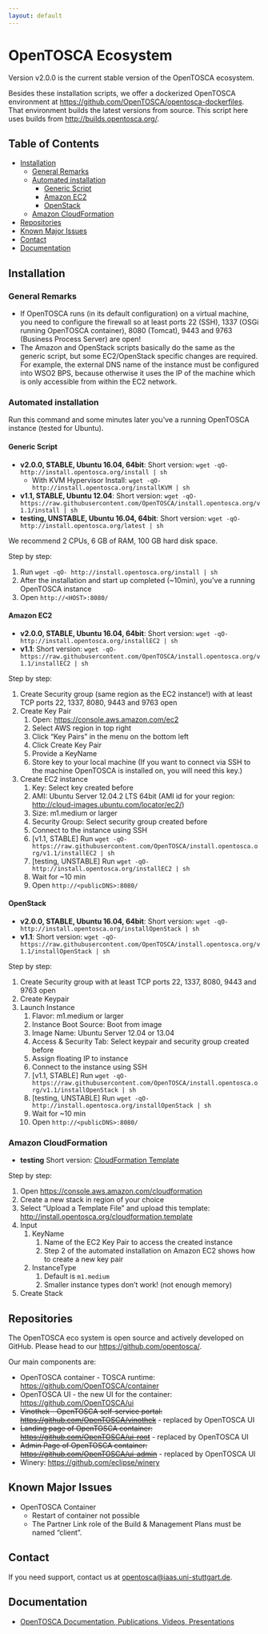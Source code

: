 ```yaml
---
layout: default
---
```

# OpenTOSCA Ecosystem

Version v2.0.0 is the current stable version of the OpenTOSCA ecosystem.

Besides these installation scripts, we offer a dockerized OpenTOSCA environment at <https://github.com/OpenTOSCA/opentosca-dockerfiles>.
That environment builds the latest versions from source.
This script here uses builds from <http://builds.opentosca.org/>.

## Table of Contents

<!-- toc -->

- [Installation](#installation)
  * [General Remarks](#general-remarks)
  * [Automated installation](#automated-installation)
    + [Generic Script](#generic-script)
    + [Amazon EC2](#amazon-ec2)
    + [OpenStack](#openstack)
  * [Amazon CloudFormation](#amazon-cloudformation)
- [Repositories](#repositories)
- [Known Major Issues](#known-major-issues)
- [Contact](#contact)
- [Documentation](#documentation)

<!-- tocstop -->

## Installation

### General Remarks

* If OpenTOSCA runs (in its default configuration) on a virtual machine, you need to configure the firewall so at least ports 22 (SSH), 1337 (OSGi running OpenTOSCA container), 8080 (Tomcat), 9443 and 9763 (Business Process Server) are open!
* The Amazon and OpenStack scripts basically do the same as the generic script, but some EC2/OpenStack specific changes are required.
  For example, the external DNS name of the instance must be configured into WSO2 BPS, because otherwise it uses the IP of the machine which is only accessible from within the EC2 network.


### Automated installation

Run this command and some minutes later you've a running OpenTOSCA instance (tested for Ubuntu).


#### Generic Script

- **v2.0.0, STABLE, Ubuntu 16.04, 64bit**: Short version: `wget -qO- http://install.opentosca.org/install | sh`
  - With KVM Hypervisor Install: `wget -qO- http://install.opentosca.org/installKVM | sh`
- **v1.1, STABLE, Ubuntu 12.04**: Short version: `wget -qO- https://raw.githubusercontent.com/OpenTOSCA/install.opentosca.org/v1.1/install | sh`
- **testing, UNSTABLE, Ubuntu 16.04, 64bit**: Short version: `wget -qO- http://install.opentosca.org/latest | sh`

We recommend 2 CPUs, 6 GB of RAM, 100 GB hard disk space.

Step by step:

1. Run `wget -qO- http://install.opentosca.org/install | sh`
1. After the installation and start up completed (~10min), you've a running OpenTOSCA instance
1. Open `http://<HOST>:8080/`


#### Amazon EC2

- **v2.0.0, STABLE, Ubuntu 16.04, 64bit**: Short version: `wget -qO- http://install.opentosca.org/installEC2 | sh`
- **v1.1**: Short version: `wget -qO- https://raw.githubusercontent.com/OpenTOSCA/install.opentosca.org/v1.1/installEC2 | sh`

Step by step:

1. Create Security group (same region as the EC2 instance!) with at least TCP ports 22, 1337, 8080, 9443 and 9763 open
1. Create Key Pair
    1. Open: https://console.aws.amazon.com/ec2
    1. Select AWS region in top right
    1. Click “Key Pairs” in the menu on the bottom left
    1. Click Create Key Pair
    1. Provide a KeyName
    1. Store key to your local machine (If you want to connect via SSH to the machine OpenTOSCA is installed on, you will need this key.)
1. Create EC2 instance
    1. Key: Select key created before
    1. AMI: Ubuntu Server 12.04.2 LTS 64bit (AMI id for your region: http://cloud-images.ubuntu.com/locator/ec2/)
    1. Size: m1.medium or larger
    1. Security Group: Select security group created before
    1. Connect to the instance using SSH
    1. [v1.1, STABLE] Run `wget -qO-  https://raw.githubusercontent.com/OpenTOSCA/install.opentosca.org/v1.1/installEC2 | sh`
	1. [testing, UNSTABLE] Run `wget -qO- http://install.opentosca.org/installEC2 | sh`
    1. Wait for ~10 min
    1. Open `http://<publicDNS>:8080/`


#### OpenStack

- **v2.0.0, STABLE, Ubuntu 16.04, 64bit**: Short version: `wget -qO- http://install.opentosca.org/installOpenStack | sh`
- **v1.1**: Short version: `wget -qO- https://raw.githubusercontent.com/OpenTOSCA/install.opentosca.org/v1.1/installOpenStack | sh`

Step by step:

1. Create Security group with at least TCP ports 22, 1337, 8080, 9443 and 9763 open
1. Create Keypair
1. Launch Instance
    1. Flavor: m1.medium or larger
    1. Instance Boot Source: Boot from image
    1. Image Name: Ubuntu Server 12.04 or 13.04
    1. Access & Security Tab: Select keypair and security group created before
    1. Assign floating IP to instance
    1. Connect to the instance using SSH
    1. [v1.1, STABLE] Run `wget -qO-  https://raw.githubusercontent.com/OpenTOSCA/install.opentosca.org/v1.1/installOpenStack | sh`
	1. [testing, UNSTABLE] Run `wget -qO- http://install.opentosca.org/installOpenStack | sh`
    1. Wait for ~10 min
    1. Open `http://<publicDNS>:8080/`


### Amazon CloudFormation

* **testing** Short version: [CloudFormation Template](http://install.opentosca.org/cloudformation.template)

Step by step:

1. Open https://console.aws.amazon.com/cloudformation
1. Create a new stack in region of your choice
1. Select “Upload a Template File” and upload this template: http://install.opentosca.org/cloudformation.template
1. Input
    1. KeyName
        1. Name of the EC2 Key Pair to access the created instance
        1. Step 2 of the automated installation on Amazon EC2 shows how to create a new key pair
    1. InstanceType
        1. Default is `m1.medium`
        1. Smaller instance types don’t work! (not enough memory)
1. Create Stack


## Repositories

The OpenTOSCA eco system is open source and actively developed on GitHub. Please head to our <https://github.com/opentosca/>.

Our main components are:

* OpenTOSCA container - TOSCA runtime: https://github.com/OpenTOSCA/container
* OpenTOSCA UI - the new UI for the container: https://github.com/OpenTOSCA/ui
* <s>Vinothek - OpenTOSCA self-service portal: https://github.com/OpenTOSCA/vinothek</s> - replaced by OpenTOSCA UI
* <s>Landing page of OpenTOSCA container: https://github.com/OpenTOSCA/ui-root</s> - replaced by OpenTOSCA UI
* <s>Admin Page of OpenTOSCA container: https://github.com/OpenTOSCA/ui-admin</s> - replaced by OpenTOSCA UI
* Winery: https://github.com/eclipse/winery


## Known Major Issues

* OpenTOSCA Container
    * Restart of container not possible
    * The Partner Link role of the Build & Management Plans must be named “client”.

## Contact

If you need support, contact us at <opentosca@iaas.uni-stuttgart.de>.

## Documentation

* [OpenTOSCA Documentation, Publications, Videos, Presentations](http://www.opentosca.org)
